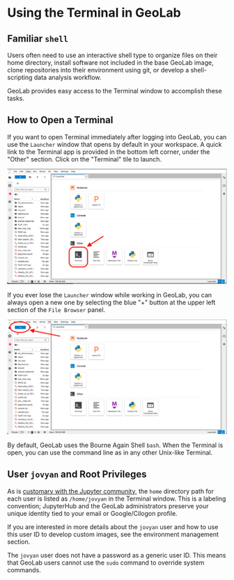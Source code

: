 # Using the Terminal in GeoLab

## Familiar `shell`

Users often need to use an interactive shell type to organize files on their home directory, install software not included in the base GeoLab image, clone repositories into their environment using git, or develop a shell-scripting data analysis workflow.

GeoLab provides easy access to the Terminal window to accomplish these tasks.

## How to Open a Terminal

If you want to open Terminal immediately after logging into GeoLab, you can use the `Launcher` window that opens by default in your workspace. A quick link to the Terminal app is provided in the bottom left corner, under the "Other" section. Click on the "Terminal" tile to launch.

![image](../img/terminal_tile.png)

If you ever lose the `Launcher` window while working in GeoLab, you can always open a new one by selecting the blue "+" button at the upper left section of the `File Browser` panel.

![image](../img/launcher_button.png)

By default, GeoLab uses the Bourne Again Shell `bash`. When the Terminal is open, you can use the command line as in any other Unix-like Terminal.

## User `jovyan` and Root Privileges

As is [customary with the Jupyter community](https://docs.jupyter.org/en/latest/community/content-community.html#what-is-a-jovyan), the `home` directory path for each user is listed as `/home/jovyan` in the Terminal window. This is a labeling convention; JupyterHub and the GeoLab administrators preserve your unique identity tied to your email or Google/Cilogon profile.

If you are interested in more details about the `jovyan` user and how to use this user ID to develop custom images, see the environment management section.

The `jovyan` user does not have a password as a generic user ID. This means that GeoLab users cannot use the `sudo` command to override system commands.